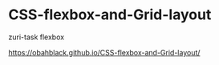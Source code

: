 # CSS-flexbox-and-Grid-layout
zuri-task flexbox


https://obahblack.github.io/CSS-flexbox-and-Grid-layout/
